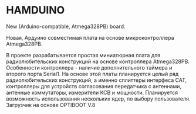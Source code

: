 # HAMDUINO
New (Arduino-compatible, Atmega328PB) board.

Новая, Ардуино совместимая плата на основе микроконтроллера Atmega328PB.


В проекте разрабатывается простая миниатюрная плата для радиолюбительских конструкций
на основе контроллера Atmega328PB. Особенности контроллера - наличие дополнительного таймера
и второго порта Serial1.
На основе этой платы планируется целый ряд радиолюбительских конструкций, а именно сплиттеры
интерфеса CAT, контроллеры для устройств согласования передатчика с антеннами, антенные
коммутаторы, измерители КСВ и мощности.
Планируется возможность использования нескольких ядер, по выбору пользователя.
Загрузчик на основе OPTIBOOT V.8
